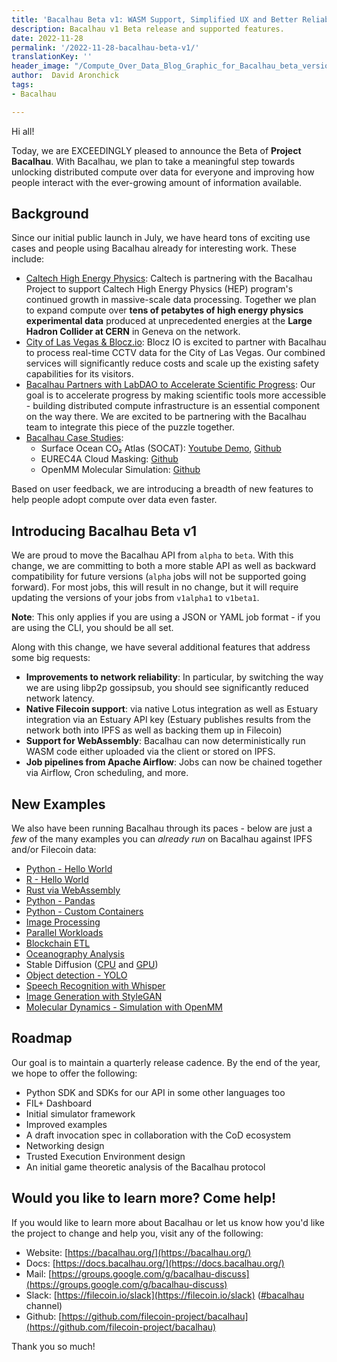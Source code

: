 ```yaml
---
title: 'Bacalhau Beta v1: WASM Support, Simplified UX and Better Reliability'
description: Bacalhau v1 Beta release and supported features.
date: 2022-11-28
permalink: '/2022-11-28-bacalhau-beta-v1/'
translationKey: ''
header_image: "/Compute_Over_Data_Blog_Graphic_for_Bacalhau_beta_version_OPT_3.png"
author:  David Aronchick
tags: 
- Bacalhau

---
```


Hi all!

Today, we are EXCEEDINGLY pleased to announce the Beta of **Project Bacalhau**. With Bacalhau, we plan to take a meaningful step towards unlocking distributed compute over data for everyone and improving how people interact with the ever-growing amount of information available.

## Background

Since our initial public launch in July, we have heard tons of exciting use cases and people using Bacalhau already for interesting work. These include:

- [Caltech High Energy Physics](http://hep.caltech.edu/): Caltech is partnering with the Bacalhau Project to support Caltech High Energy Physics (HEP) program's continued growth in massive-scale data processing. Together we plan to expand compute over **tens of petabytes of high energy physics experimental data** produced at unprecedented energies at the **Large Hadron Collider at CERN** in Geneva on the network.
- [City of Las Vegas & Blocz.io](https://medium.com/blocz/open-grid-alliance-unleashes-monetization-platform-in-las-vegas-5061eae8f946): Blocz IO is excited to partner with Bacalhau to process real-time CCTV data for the City of Las Vegas. Our combined services will significantly reduce costs and scale up the existing safety capabilities for its visitors.
- [Bacalhau Partners with LabDAO to Accelerate Scientific Progress](https://bacalhau.substack.com/p/bacalhau-partners-with-labdao-to): Our goal is to accelerate progress by making scientific tools more accessible - building distributed compute infrastructure is an essential component on the way there. We are excited to be partnering with the Bacalhau team to integrate this piece of the puzzle together.
- [Bacalhau Case Studies](https://www.bacalhau.org/casestudies/): 
    - Surface Ocean CO₂ Atlas (SOCAT): [Youtube Demo](https://www.notion.so/bc395ced30e949139528e1bb62ff4fe7), [Github](https://www.notion.so/bc395ced30e949139528e1bb62ff4fe7)
    - EUREC4A Cloud Masking: [Github](https://www.notion.so/bc395ced30e949139528e1bb62ff4fe7)
    - OpenMM Molecular Simulation: [Github](https://www.notion.so/bc395ced30e949139528e1bb62ff4fe7)

Based on user feedback, we are introducing a breadth of new features to help people adopt compute over data even faster.

## Introducing Bacalhau Beta v1

We are proud to move the Bacalhau API from `alpha` to `beta`. With this change, we are committing to both a more stable API as well as backward compatibility for future versions (`alpha` jobs will not be supported going forward). For most jobs, this will result in no change, but it will require updating the versions of your jobs from `v1alpha1` to `v1beta1`. 

**Note**: This only applies if you are using a JSON or YAML job format - if you are using the CLI, you should be all set.

Along with this change, we have several additional features that address some big requests:

- **Improvements to network reliability**: In particular, by switching the way we are using  libp2p gossipsub, you should see significantly reduced network latency.
- **Native Filecoin support**: via native Lotus integration as well as Estuary integration via an Estuary API key (Estuary publishes results from the network both into IPFS as well as backing them up in Filecoin)
- **Support for WebAssembly**: Bacalhau can now deterministically run WASM code either uploaded via the client or stored on IPFS.
- **Job pipelines from Apache Airflow**: Jobs can now be chained together via Airflow, Cron scheduling, and more.

## New Examples

We also have been running Bacalhau through its paces - below are just a *few* of the many examples you can *already run* on Bacalhau against IPFS and/or Filecoin data:

- [Python - Hello World](https://docs.bacalhau.org/examples/workload-onboarding/trivial-python/)
- [R - Hello World](https://docs.bacalhau.org/examples/workload-onboarding/r-hello-world/)
- [Rust via WebAssembly](https://docs.bacalhau.org/examples/workload-onboarding/rust-wasm/)
- [Python - Pandas](https://docs.bacalhau.org/examples/workload-onboarding/python-pandas/)
- [Python - Custom Containers](https://docs.bacalhau.org/examples/workload-onboarding/custom-containers/)
- [Image Processing](https://docs.bacalhau.org/examples/data-engineering/image-processing/)
- [Parallel Workloads](https://docs.bacalhau.org/examples/data-engineering/simple-parallel-workloads/)
- [Blockchain ETL](https://docs.bacalhau.org/examples/data-engineering/blockchain-etl/)
- [Oceanography Analysis](https://docs.bacalhau.org/examples/data-engineering/oceanography-conversion/)
- Stable Diffusion ([CPU](https://docs.bacalhau.org/examples/model-inference/stable-diffusion-cpu/) and [GPU](https://docs.bacalhau.org/examples/model-inference/stable-diffusion-gpu/))
- [Object detection - YOLO](https://docs.bacalhau.org/examples/model-inference/object-detection-yolo5/)
- [Speech Recognition with Whisper](https://docs.bacalhau.org/examples/model-inference/Openai-Whisper/)
- [Image Generation with StyleGAN](https://docs.bacalhau.org/examples/model-inference/StyleGAN3/)
- [Molecular Dynamics - Simulation with OpenMM](https://docs.bacalhau.org/examples/molecular-dynamics/openmm/)

## Roadmap

Our goal is to maintain a quarterly release cadence. By the end of the year, we hope to offer the following:

- Python SDK and SDKs for our API in some other languages too
- FIL+ Dashboard
- Initial simulator framework
- Improved examples
- A draft invocation spec in collaboration with the CoD ecosystem
- Networking design
- Trusted Execution Environment design
- An initial game theoretic analysis of the Bacalhau protocol

## Would you like to learn more? Come help!

If you would like to learn more about Bacalhau or let us know how you'd like the project to change and help you, visit any of the following:

- Website: [https://bacalhau.org/](https://bacalhau.org/)
- Docs: [https://docs.bacalhau.org/](https://docs.bacalhau.org/)
- Mail: [https://groups.google.com/g/bacalhau-discuss](https://groups.google.com/g/bacalhau-discuss)
- Slack: [https://filecoin.io/slack](https://filecoin.io/slack) ([#bacalhau](https://filecoin.io/slack) channel)
- Github: [https://github.com/filecoin-project/bacalhau](https://github.com/filecoin-project/bacalhau)
    
Thank you so much!
